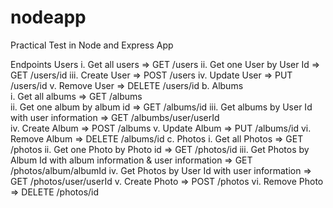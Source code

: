 # nodeapp
Practical Test in Node and Express App

Endpoints
Users
i. Get all users                                                              => GET /users
ii. Get one User by User Id                                                   => GET /users/id
iii. Create User                                                              => POST /users
iv. Update User                                                               => PUT /users/id
v. Remove User                                                                => DELETE /users/id
b. Albums                                                                     
i. Get all albums                                                             => GET /albums                                                           
ii. Get one album by album id                                                 => GET /albums/id
iii. Get albums by User Id with user information                              => GET /albumbs/user/userId                            
iv. Create Album                                                              => POST /albums
v. Update Album                                                               => PUT /albums/id
vi. Remove Album                                                              => DELETE /albums/id
c. Photos
i. Get all Photos                                                             => GET /photos
ii. Get one Photo by Photo id                                                 => GET /photos/id
iii. Get Photos by Album Id with album information & user information         => GET /photos/album/albumId
iv. Get Photos by User Id with user information                               => GET /photos/user/userId
v. Create Photo                                                               => POST /photos
vi. Remove Photo                                                              => DELETE /photos/id
